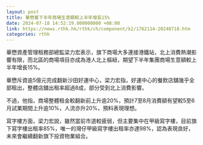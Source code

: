 ```yaml
---
layout: post
title: 華懋冀下半年商場生意額較上半年增長15%
date: 2024-07-18 14:52:19.000000000 +08:00
link: https://news.rthk.hk/rthk/ch/component/k2/1762114-20240718.htm
categories: rthk
---
```


華懋資產管理租務部總監梁力宏表示，旗下商場大多連接港鐵站，北上消費熱潮影響有限，而北區的商場項目亦成為港人北上樞紐，期望下半年集團商場生意額較上半年增長15%。

華懋斥資逾5億元完成翻新沙田好運中心，梁力宏指，好運中心的餐飲店舖幾乎全部租出，整體店舖出租率超過8成，部分受到北上消費影響。

不過，他指，商場整體租金較翻新前上升逾20%，預計7至8月消費額有望較5至6月試業期間上升逾10%，人流亦升20%，預料表現理想。

寫字樓方面，梁力宏說，雖然當前市道較疲弱，但主要集中在甲級寫字樓，目前旗下寫字樓出租率85%，唯一的灣仔甲級寫字樓出租率亦達98%，認為表現良好，未來會繼續翻新旗下投資物業組合。
